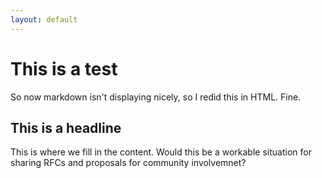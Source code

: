 ```yaml
---
layout: default
---
```


<h1>This is a test</h1>
So now markdown isn't displaying nicely, so I redid this in HTML. Fine.
<p></p>
<h2>This is a headline</h2>
This is where we fill in the content. Would this be a workable situation for sharing RFCs and proposals for community involvemnet? 
